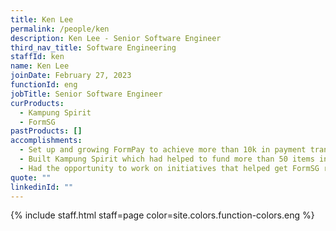 ```yaml
---
title: Ken Lee
permalink: /people/ken
description: Ken Lee - Senior Software Engineer
third_nav_title: Software Engineering
staffId: ken
name: Ken Lee
joinDate: February 27, 2023
functionId: eng
jobTitle: Senior Software Engineer
curProducts:
  - Kampung Spirit
  - FormSG
pastProducts: []
accomplishments:
  - Set up and growing FormPay to achieve more than 10k in payment transactions volume.
  - Built Kampung Spirit which had helped to fund more than 50 items in two months for less fortunate families.
  - Had the opportunity to work on initiatives that helped get FormSG recognized by our neighbouring countries and on the international stage.
quote: ""
linkedinId: ""
---
```


{% include staff.html staff=page color=site.colors.function-colors.eng %}
